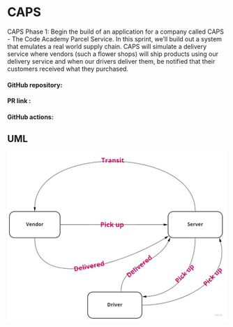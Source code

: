 # CAPS

CAPS Phase 1: Begin the build of an application for a company called CAPS - The Code Academy Parcel Service. In this sprint, we’ll build out a system that emulates a real world supply chain. CAPS will simulate a delivery service where vendors (such a flower shops) will ship products using our delivery service and when our drivers deliver them, be notified that their customers received what they purchased.

 #### GitHub repository:
 #### PR link :
 #### GitHub actions:

 ## UML

 ![lab11](./lab11.jpg)
